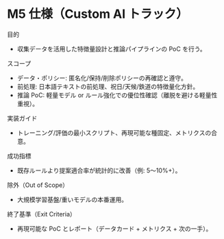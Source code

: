 # M5 仕様（Custom AI トラック）

目的
- 収集データを活用した特徴量設計と推論パイプラインの PoC を行う。

スコープ
- データ・ポリシー: 匿名化/保持/削除ポリシーの再確認と遵守。
- 前処理: 日本語テキストの前処理、祝日/天候/鉄道の特徴量化方針。
- 推論 PoC: 軽量モデル or ルール強化での優位性確認（離脱を避ける軽量性重視）。

実装ガイド
- トレーニング/評価の最小スクリプト、再現可能な種固定、メトリクスの合意。

成功指標
- 既存ルールより提案適合率が統計的に改善（例: 5〜10%+）。

除外（Out of Scope）
- 大規模学習基盤/重いモデルの本番運用。

終了基準（Exit Criteria）
- 再現可能な PoC とレポート（データカード + メトリクス + 次の一手）。

